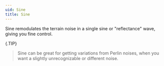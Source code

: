 ```yaml
---
uid: Sine
title: Sine
---
```


Sine remodulates the terrain noise in a single sine or "reflectance" wave, giving you fine control.

{.TIP} 
> Sine can be great for getting variations from Perlin noises, when you want a slightly unrecognizable or different noise.



